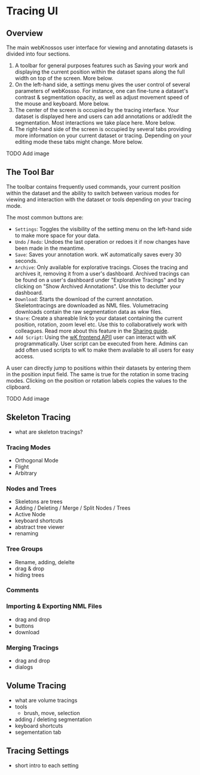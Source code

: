 # Tracing UI

## Overview
The main webKnossos user interface for viewing and annotating datasets is divided into four sections.
1. A toolbar for general purposes features such as Saving your work and displaying the current position within the dataset spans along the full width on top of the screen. More below.
2. On the left-hand side, a settings menu gives the user control of several parameters of webKossso. For instance, one can fine-tune a dataset's contrast & segmentation opacity, as well as adjust movement speed of the mouse and keyboard. More below.
3. The center of the screen is occupied by the tracing interface. Your dataset is displayed here and users can add annotations or add/edit the segmentation. Most interactions we take place here. More below.
4. The right-hand side of the screen is occupied by several tabs providing more information on your current dataset or tracing. Depending on your editing mode these tabs might change. More below.

TODO Add image

## The Tool Bar
The toolbar contains frequently used commands, your current position within the dataset and the ability to switch between various modes for viewing and interaction with the dataset or tools depending on your tracing mode.

The most common buttons are:
- `Settings`: Toggles the visibility of the setting menu on the left-hand side to make more space for your data.
- `Undo` / `Redo`: Undoes the last operation or redoes it if now changes have been made in the meantime.
- `Save`: Saves your annotation work. wK automatically saves every 30 seconds.
- `Archive`: Only available for explorative tracings. Closes the tracing and archives it, removing it from a user's dashboard. Archived tracings can be found on a user's dashboard under "Explorative Tracings" and by clicking on "Show Archived Annotations". Use this to declutter your dashboard. 
- `Download`: Starts the download of the current annotation. Skeletontracings are downloaded as NML files. Volumetracing downloads contain the raw segmentation data as wkw files.
- `Share`: Create a shareable link to your dataset containing the current position, rotation, zoom level etc. Use this to collaboratively work with colleagues. Read more about this feature in the [Sharing guide](./sharing.md).  
- `Add Script`: Using the [wK frontend API](https://demo.webknossos.org/assets/docs/frontend-api/index.html)] user can interact with wK programmatically. User script can be executed from here. Admins can add often used scripts to wK to make them available to all users for easy access.

A user can directly jump to positions within their datasets by entering them in the position input field. The same is true for the rotation in some tracing modes. Clicking on the position or rotation labels copies the values to the clipboard.

TODO Add image

## Skeleton Tracing
- what are skeleton tracings?

### Tracing Modes
- Orthogonal Mode
- Flight
- Arbitrary

### Nodes and Trees
- Skeletons are trees
- Adding / Deleting / Merge / Split Nodes / Trees
- Active Node
- keyboard shortcuts
- abstract tree viewer
- renaming

### Tree Groups
- Rename, adding, delelte
- drag & drop
- hiding trees

### Comments


### Importing & Exporting NML Files
- drag and drop
- buttons
- download

### Merging Tracings
- drag and drop
- dialogs


## Volume Tracing
- what are volume tracings
- tools
  - brush, move, selection
- adding / deleting segmentation
- keyboard shortcuts
- segementation tab


## Tracing Settings
- short intro to each setting
